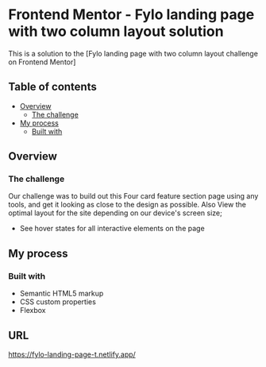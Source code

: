 # Frontend Mentor - Fylo landing page with two column layout solution

This is a solution to the [Fylo landing page with two column layout challenge on Frontend Mentor]

## Table of contents

- [Overview](#overview)
  - [The challenge](#the-challenge)
- [My process](#my-process)
  - [Built with](#built-with)

## Overview

### The challenge

Our challenge was to build out this Four card feature section page using any tools, and get it looking as close to the design as possible. Also View the optimal layout for the site depending on our device's screen size;

- See hover states for all interactive elements on the page

## My process

### Built with

- Semantic HTML5 markup
- CSS custom properties
- Flexbox

## URL

https://fylo-landing-page-t.netlify.app/
